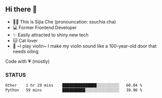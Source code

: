 ## Hi there 👋

- 🙋‍♀️ This is Sijia Che (pronouncation: ssuchia cha)
- 💻 Former Frontend Developer
- ✨ Easily attracted to shiny new tech
- 🐱 Cat lover
- 🌟 ~I play violin~ I make my violin sound like a 100-year-old door that needs oiling

Code with 💗 (mostly)

### STATUS
<!--START_SECTION:waka-->

```txt
Other    1 hr 29 mins    ███████████████░░░░░░░░░░   60.04 %
Python   59 mins         ██████████░░░░░░░░░░░░░░░   39.96 %
```

<!--END_SECTION:waka-->
